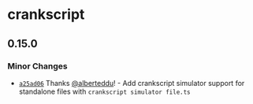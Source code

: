 # crankscript

## 0.15.0

### Minor Changes

-   [`a25ad06`](https://github.com/crankscript/crankscript/commit/a25ad06575995c2e39a8352586a81d72d8cc1199) Thanks [@alberteddu](https://github.com/alberteddu)! - Add crankscript simulator support for standalone files with `crankscript simulator file.ts`
